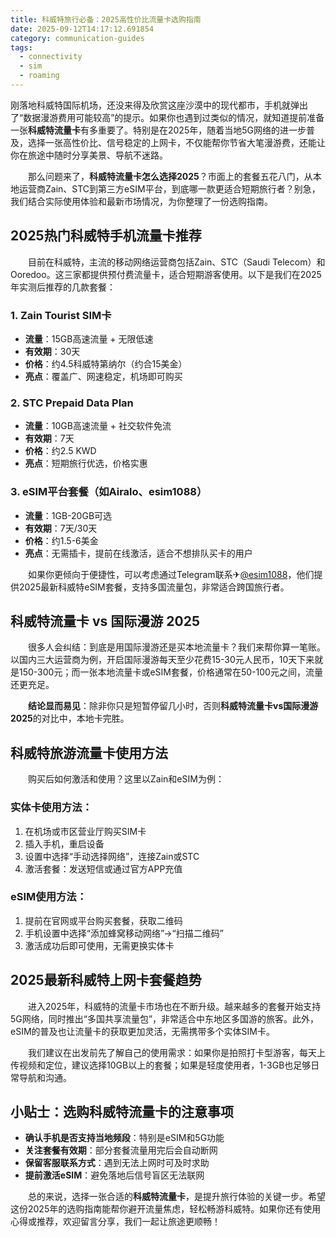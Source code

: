 ```yaml
---
title: 科威特旅行必备：2025高性价比流量卡选购指南
date: 2025-09-12T14:17:12.691854
category: communication-guides
tags:
  - connectivity
  - sim
  - roaming
---
```


刚落地科威特国际机场，还没来得及欣赏这座沙漠中的现代都市，手机就弹出了“数据漫游费用可能较高”的提示。如果你也遇到过类似的情况，就知道提前准备一张**科威特流量卡**有多重要了。特别是在2025年，随着当地5G网络的进一步普及，选择一张高性价比、信号稳定的上网卡，不仅能帮你节省大笔漫游费，还能让你在旅途中随时分享美景、导航不迷路。

　　那么问题来了，**科威特流量卡怎么选择2025**？市面上的套餐五花八门，从本地运营商Zain、STC到第三方eSIM平台，到底哪一款更适合短期旅行者？别急，我们结合实际使用体验和最新市场情况，为你整理了一份选购指南。

## 2025热门科威特手机流量卡推荐

　　目前在科威特，主流的移动网络运营商包括Zain、STC（Saudi Telecom）和Ooredoo。这三家都提供预付费流量卡，适合短期游客使用。以下是我们在2025年实测后推荐的几款套餐：

### 1. Zain Tourist SIM卡
- **流量**：15GB高速流量 + 无限低速
- **有效期**：30天
- **价格**：约4.5科威特第纳尔（约合15美金）
- **亮点**：覆盖广、网速稳定，机场即可购买

### 2. STC Prepaid Data Plan
- **流量**：10GB高速流量 + 社交软件免流
- **有效期**：7天
- **价格**：约2.5 KWD
- **亮点**：短期旅行优选，价格实惠

### 3. eSIM平台套餐（如Airalo、esim1088）
- **流量**：1GB-20GB可选
- **有效期**：7天/30天
- **价格**：约1.5-6美金
- **亮点**：无需插卡，提前在线激活，适合不想排队买卡的用户

　　如果你更倾向于便捷性，可以考虑通过Telegram联系✈[@esim1088](https://t.me/s/esim1088)，他们提供2025最新科威特eSIM套餐，支持多国流量包，非常适合跨国旅行者。

## 科威特流量卡 vs 国际漫游 2025

　　很多人会纠结：到底是用国际漫游还是买本地流量卡？我们来帮你算一笔账。以国内三大运营商为例，开启国际漫游每天至少花费15-30元人民币，10天下来就是150-300元；而一张本地流量卡或eSIM套餐，价格通常在50-100元之间，流量还更充足。

　　**结论显而易见**：除非你只是短暂停留几小时，否则**科威特流量卡vs国际漫游2025**的对比中，本地卡完胜。

## 科威特旅游流量卡使用方法

　　购买后如何激活和使用？这里以Zain和eSIM为例：

### 实体卡使用方法：
1. 在机场或市区营业厅购买SIM卡
2. 插入手机，重启设备
3. 设置中选择“手动选择网络”，连接Zain或STC
4. 激活套餐：发送短信或通过官方APP充值

### eSIM使用方法：
1. 提前在官网或平台购买套餐，获取二维码
2. 手机设置中选择“添加蜂窝移动网络”→“扫描二维码”
3. 激活成功后即可使用，无需更换实体卡

## 2025最新科威特上网卡套餐趋势

　　进入2025年，科威特的流量卡市场也在不断升级。越来越多的套餐开始支持5G网络，同时推出“多国共享流量包”，非常适合中东地区多国游的旅客。此外，eSIM的普及也让流量卡的获取更加灵活，无需携带多个实体SIM卡。

　　我们建议在出发前先了解自己的使用需求：如果你是拍照打卡型游客，每天上传视频和定位，建议选择10GB以上的套餐；如果是轻度使用者，1-3GB也足够日常导航和沟通。

## 小贴士：选购科威特流量卡的注意事项

- **确认手机是否支持当地频段**：特别是eSIM和5G功能
- **关注套餐有效期**：部分套餐流量用完后会自动断网
- **保留客服联系方式**：遇到无法上网时可及时求助
- **提前激活eSIM**：避免落地后信号盲区无法联网

　　总的来说，选择一张合适的**科威特流量卡**，是提升旅行体验的关键一步。希望这份2025年的选购指南能帮你避开流量焦虑，轻松畅游科威特。如果你还有使用心得或推荐，欢迎留言分享，我们一起让旅途更顺畅！